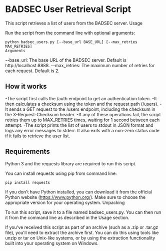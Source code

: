 # BADSEC User Retrieval Script

This script retrieves a list of users from the BADSEC server.
Usage

Run the script from the command line with optional arguments:

```
python badsec_users.py [--base_url BASE_URL] [--max_retries MAX_RETRIES]
Arguments
```

--base_url: The base URL of the BADSEC server. Default is http://localhost:8888.
--max_retries: The maximum number of retries for each request. Default is 2.
## How it works

-The script first calls the /auth endpoint to get an authentication token.
-It then calculates a checksum using the token and the request path (/users).
-It sends a GET request to the /users endpoint, including the checksum in the X-Request-Checksum header.
-If any of these operations fail, the script retries them up to MAX_RETRIES times, waiting for 1 second between each attempt.
-The script prints the list of users to stdout in JSON format and logs any error messages to stderr. It also exits with a non-zero status code if it fails to retrieve the user list.

## Requirements

Python 3 and the requests library are required to run this script.

You can install requests using pip from command line:

```
pip install requests
```

If you don't have Python installed, you can download it from the official Python website (https://www.python.org/). Make sure to choose the appropriate version for your operating system.
Unpacking

To run this script, save it to a file named badsec_users.py. You can then run it from the command line as described in the Usage section.

If you've received this script as part of an archive (such as a .zip or .tar.gz file), you'll need to extract the archive first. You can do this using tools like unzip or tar on Unix-like systems, or by using the extraction functionality built into your operating system on Windows.
